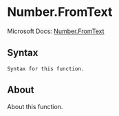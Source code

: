 ---
---

# Number.FromText

Microsoft Docs: [Number.FromText](https://docs.microsoft.com/en-us/powerquery-m/number-fromtext)

## Syntax

```powerquery-m
Syntax for this function.
```

## About

About this function.

